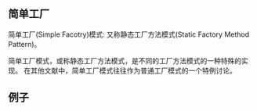 ## 简单工厂

简单工厂(Simple Facotry)模式: 又称静态工厂方法模式(Static Factory Method Pattern)。

简单工厂模式，或称静态工厂方法模式，是不同的工厂方法模式的一种特殊的实现。
在其他文献中，简单工厂模式往往作为普通工厂模式的一个特例讨论。

## 例子
 


